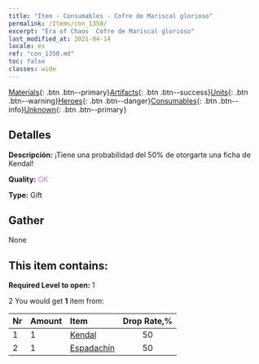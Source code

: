 ```yaml
---
title: "Item - Consumables - Cofre de Mariscal glorioso"
permalink: /Items/con_1350/
excerpt: "Era of Chaos  Cofre de Mariscal glorioso"
last_modified_at: 2021-04-14
locale: es
ref: "con_1350.md"
toc: false
classes: wide
---
```

 [Materials](/es/Items/){: .btn .btn--primary}[Artifacts](/es/Items/Artifacts/){: .btn .btn--success}[Units](/es/Items/Units/){: .btn .btn--warning}[Heroes](/es/Items/Heroes/){: .btn .btn--danger}[Consumables](/es/Items/Consumables/){: .btn .btn--info}[Unknown](/es/Items/Unknown/){: .btn .btn--primary}

## Detalles
 **Descripción:** ¡Tiene una probabilidad del 50% de otorgarte una ficha de Kendal!

 **Quality:** <span style="color: #DA70D6">OK</span>

 **Type:** Gift

## Gather

  None

## This item contains:

 **Required Level to open:** 1

 2 You would get **1** item  from:

  | Nr | Amount |     Item    | Drop Rate,% |
  |:---|:-------|:------------|:---------:|
  | 1 | 1 | [Kendal](/es/Items/her_363/) | 50 | 
  | 2 | 1 | [Espadachín](/es/Items/unt_193/) | 50 | 
